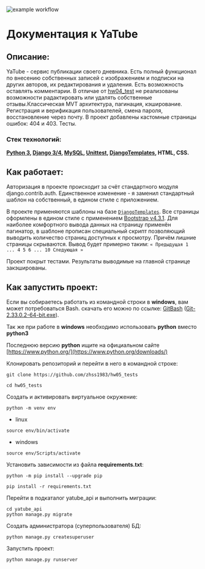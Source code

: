 
![example workflow](https://github.com/zhss1983/hw05_final/actions/workflows/python-app.yml/badge.svg)

# Документация к YaTube

## Описание:

YaTube - сервис публикации своего дневника. Есть полный функционал по внесению
 собственных записей с изображением и подписки на других авторов, их редактирования и удаления.
 Есть возможность оставлять комментарии. В отличае от [hw04_test](https://github.com/zhss1983/hw04_tests)
 не реализованы возможности радактировать или удалять собственные отзывы.Классическая
 MVT архитектура, пагинация, кэширование. Регистрация и верификация пользователей,
 смена пароля, восстановление через почту. В проект добавлены кастомные страницы ошибок:
 404 и 403. Тесты.

### Стек технологий:

**[Python 3](https://www.python.org/downloads/), 
 [Django 3/4](https://docs.djangoproject.com/en/4.0/), 
 [MySQL](https://dev.mysql.com/doc/), 
 [Unittest](https://docs.djangoproject.com/en/dev/internals/contributing/writing-code/unit-tests/), 
 [DjangoTemplates](https://docs.djangoproject.com/en/4.0/topics/templates/), 
 HTML, 
 CSS.**

## Как работает:

Авторизация в проекте происходит за счёт стандартного модуля django.contrib.auth. Единственное изменение - я заменил
 стандартный шаблон на собственный, в едином стиле с приложением.

В проекте применяются шаблоны на базе [```DjangoTemplates```](https://docs.djangoproject.com/en/4.0/topics/templates/).
 Все страницы оформлены в едином стиле с применением
 [Bootstrap v4.3.1](https://getbootstrap.com/docs/4.3/getting-started/introduction/). Для наиболее комфортного вывода
 данных на страницу применён пагинатор, в шаблоне прописан специальный скрипт позволяющий выводить количество страниц
 доступных к просмотру. Причём лишние страницы скрываются.
 Вывод будет примерно таким: ```« Предыдущая 1 ... 4 5 6 ... 10 Следующая »```

Проект покрыт тестами. Результаты выводимые на главной странице закэшированы. 

## Как запустить проект:

Если вы собираетесь работать из командной строки в **windows**, вам может
 потребоваться Bash. скачать его можно по ссылке:
 [GitBash](https://gitforwindows.org/) ([Git-2.33.0.2-64-bit.exe](https://github.com/git-for-windows/git/releases/download/v2.33.0.windows.2/Git-2.33.0.2-64-bit.exe)).

Так же при работе в **windows** необходимо использовать **python** вместо
 **python3**

Последнюю версию **python** ищите на официальном сайте
 [https://www.python.org/](https://www.python.org/downloads/)

Клонировать репозиторий и перейти в него в командной строке:

```
git clone https://github.com/zhss1983/hw05_tests
```

```
cd hw05_tests
```

Создать и активировать виртуальное окружение:

```
python -m venv env
```

- linux
```
source env/bin/activate
```
- windows
```
source env/Scripts/activate
```

Установить зависимости из файла **requirements.txt**:

```
python -m pip install --upgrade pip
```

```
pip install -r requirements.txt
```

Перейти в подкаталог yatube_api и выполнить миграции:

```
cd yatube_api
python manage.py migrate
```

Создать администратора (суперпользователя) БД:

```
python manage.py createsuperuser
```

Запустить проект:

```
python manage.py runserver
```
